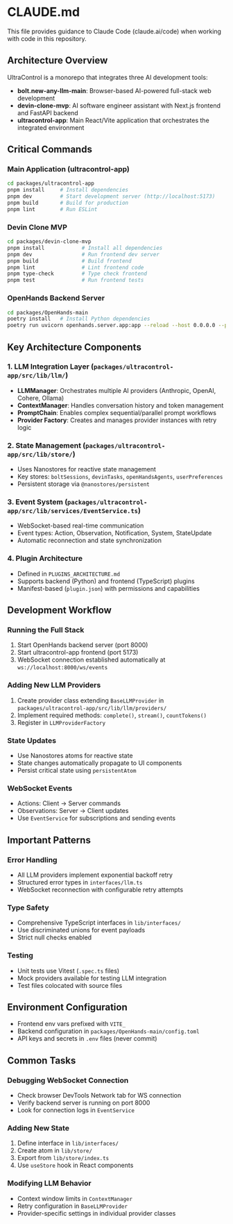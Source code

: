 # CLAUDE.md

This file provides guidance to Claude Code (claude.ai/code) when working with code in this repository.

## Architecture Overview

UltraControl is a monorepo that integrates three AI development tools:
- **bolt.new-any-llm-main**: Browser-based AI-powered full-stack web development
- **devin-clone-mvp**: AI software engineer assistant with Next.js frontend and FastAPI backend
- **ultracontrol-app**: Main React/Vite application that orchestrates the integrated environment

## Critical Commands

### Main Application (ultracontrol-app)
```bash
cd packages/ultracontrol-app
pnpm install     # Install dependencies
pnpm dev         # Start development server (http://localhost:5173)
pnpm build       # Build for production
pnpm lint        # Run ESLint
```

### Devin Clone MVP
```bash
cd packages/devin-clone-mvp
pnpm install            # Install all dependencies
pnpm dev                # Run frontend dev server
pnpm build              # Build frontend
pnpm lint               # Lint frontend code
pnpm type-check         # Type check frontend
pnpm test               # Run frontend tests
```

### OpenHands Backend Server
```bash
cd packages/OpenHands-main
poetry install   # Install Python dependencies
poetry run uvicorn openhands.server.app:app --reload --host 0.0.0.0 --port 8000
```

## Key Architecture Components

### 1. LLM Integration Layer (`packages/ultracontrol-app/src/lib/llm/`)
- **LLMManager**: Orchestrates multiple AI providers (Anthropic, OpenAI, Cohere, Ollama)
- **ContextManager**: Handles conversation history and token management
- **PromptChain**: Enables complex sequential/parallel prompt workflows
- **Provider Factory**: Creates and manages provider instances with retry logic

### 2. State Management (`packages/ultracontrol-app/src/lib/store/`)
- Uses Nanostores for reactive state management
- Key stores: `boltSessions`, `devinTasks`, `openHandsAgents`, `userPreferences`
- Persistent storage via `@nanostores/persistent`

### 3. Event System (`packages/ultracontrol-app/src/lib/services/EventService.ts`)
- WebSocket-based real-time communication
- Event types: Action, Observation, Notification, System, StateUpdate
- Automatic reconnection and state synchronization

### 4. Plugin Architecture
- Defined in `PLUGINS_ARCHITECTURE.md`
- Supports backend (Python) and frontend (TypeScript) plugins
- Manifest-based (`plugin.json`) with permissions and capabilities

## Development Workflow

### Running the Full Stack
1. Start OpenHands backend server (port 8000)
2. Start ultracontrol-app frontend (port 5173)
3. WebSocket connection established automatically at `ws://localhost:8000/ws/events`

### Adding New LLM Providers
1. Create provider class extending `BaseLLMProvider` in `packages/ultracontrol-app/src/lib/llm/providers/`
2. Implement required methods: `complete()`, `stream()`, `countTokens()`
3. Register in `LLMProviderFactory`

### State Updates
- Use Nanostores atoms for reactive state
- State changes automatically propagate to UI components
- Persist critical state using `persistentAtom`

### WebSocket Events
- Actions: Client → Server commands
- Observations: Server → Client updates
- Use `EventService` for subscriptions and sending events

## Important Patterns

### Error Handling
- All LLM providers implement exponential backoff retry
- Structured error types in `interfaces/llm.ts`
- WebSocket reconnection with configurable retry attempts

### Type Safety
- Comprehensive TypeScript interfaces in `lib/interfaces/`
- Use discriminated unions for event payloads
- Strict null checks enabled

### Testing
- Unit tests use Vitest (`.spec.ts` files)
- Mock providers available for testing LLM integration
- Test files colocated with source files

## Environment Configuration
- Frontend env vars prefixed with `VITE_`
- Backend configuration in `packages/OpenHands-main/config.toml`
- API keys and secrets in `.env` files (never commit)

## Common Tasks

### Debugging WebSocket Connection
- Check browser DevTools Network tab for WS connection
- Verify backend server is running on port 8000
- Look for connection logs in `EventService`

### Adding New State
1. Define interface in `lib/interfaces/`
2. Create atom in `lib/store/`
3. Export from `lib/store/index.ts`
4. Use `useStore` hook in React components

### Modifying LLM Behavior
- Context window limits in `ContextManager`
- Retry configuration in `BaseLLMProvider`
- Provider-specific settings in individual provider classes